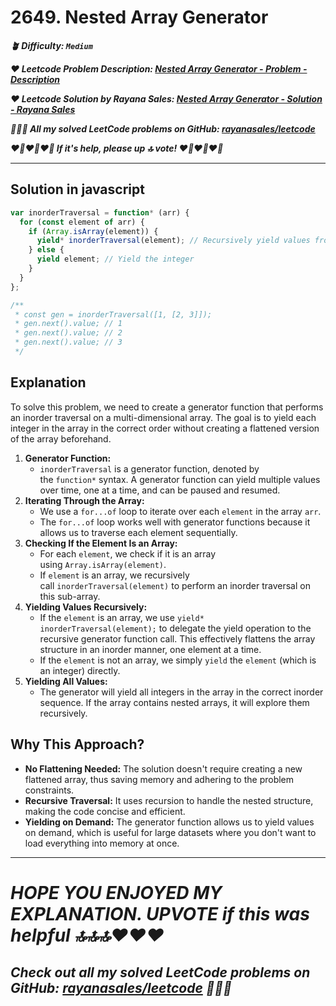 # 2649. Nested Array Generator

**_🪴 Difficulty: `Medium`_**

**_❤️ Leetcode Problem Description: [Nested Array Generator - Problem - Description](https://leetcode.com/problems/nested-array-generator/description/)_**

**_❤️ Leetcode Solution by Rayana Sales: [Nested Array Generator - Solution - Rayana Sales](https://leetcode.com/problems/nested-array-generator/solutions/5609638/super-short-and-efficient-implementation-simple-beginner-friendly/)_**

**_💁🏻‍♀️ All my solved LeetCode problems on GitHub: [rayanasales/leetcode](https://github.com/rayanasales/leetcode)_**

**_❤️‍🔥❤️‍🔥❤️‍🔥 If it's help, please up 🔝 vote! ❤️‍🔥❤️‍🔥❤️‍🔥_**

---

## Solution in javascript

```jsx
var inorderTraversal = function* (arr) {
  for (const element of arr) {
    if (Array.isArray(element)) {
      yield* inorderTraversal(element); // Recursively yield values from nested arrays
    } else {
      yield element; // Yield the integer
    }
  }
};

/**
 * const gen = inorderTraversal([1, [2, 3]]);
 * gen.next().value; // 1
 * gen.next().value; // 2
 * gen.next().value; // 3
 */
```

## Explanation

To solve this problem, we need to create a generator function that performs an inorder traversal on a multi-dimensional array. The goal is to yield each integer in the array in the correct order without creating a flattened version of the array beforehand.

1. **Generator Function:**
   - `inorderTraversal` is a generator function, denoted by the `function*` syntax. A generator function can yield multiple values over time, one at a time, and can be paused and resumed.
2. **Iterating Through the Array:**
   - We use a `for...of` loop to iterate over each `element` in the array `arr`.
   - The `for...of` loop works well with generator functions because it allows us to traverse each element sequentially.
3. **Checking If the Element Is an Array:**
   - For each `element`, we check if it is an array using `Array.isArray(element)`.
   - If `element` is an array, we recursively call `inorderTraversal(element)` to perform an inorder traversal on this sub-array.
4. **Yielding Values Recursively:**
   - If the `element` is an array, we use `yield* inorderTraversal(element);` to delegate the yield operation to the recursive generator function call. This effectively flattens the array structure in an inorder manner, one element at a time.
   - If the `element` is not an array, we simply `yield` the `element` (which is an integer) directly.
5. **Yielding All Values:**
   - The generator will yield all integers in the array in the correct inorder sequence. If the array contains nested arrays, it will explore them recursively.

## **Why This Approach?**

- **No Flattening Needed:** The solution doesn't require creating a new flattened array, thus saving memory and adhering to the problem constraints.
- **Recursive Traversal:** It uses recursion to handle the nested structure, making the code concise and efficient.
- **Yielding on Demand:** The generator function allows us to yield values on demand, which is useful for large datasets where you don't want to load everything into memory at once.

---

# **_HOPE YOU ENJOYED MY EXPLANATION. UPVOTE if this was helpful 🔝🔝🔝❤️❤️❤️_**

## **_Check out all my solved LeetCode problems on GitHub: [rayanasales/leetcode](https://github.com/rayanasales/leetcode) 🤙😚🤘_**

